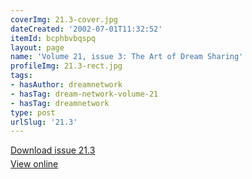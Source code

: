 ```yaml
---
coverImg: 21.3-cover.jpg
dateCreated: '2002-07-01T11:32:52'
itemId: bcphbvbqspq
layout: page
name: 'Volume 21, issue 3: The Art of Dream Sharing'
profileImg: 21.3-rect.jpg
tags:
- hasAuthor: dreamnetwork
- hasTag: dream-network-volume-21
- hasTag: dreamnetwork
type: post
urlSlug: '21.3'
---
```

<p style="margin-block-end: 5px; margin-block-start: 5px;"><a href="../files/pdfs/Volume_21/21.3-Dream-Network-Vol-21-No-3.pdf" download="">Download issue 21.3</a></p><p style="margin-block-end: 5px; margin-block-start: 5px;"><a href="../files/pdfs/Volume_21/21.3-Dream-Network-Vol-21-No-3.pdf">View online</a></p>